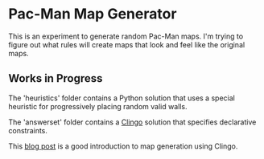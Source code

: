 
Pac-Man Map Generator
=====================

This is an experiment to generate random Pac-Man maps.  I'm trying to figure out what rules will create maps that look and feel like the original maps.

Works in Progress
-----------------

The 'heuristics' folder contains a Python solution that uses a special heuristic for progressively placing random valid walls.

The 'answerset' folder contains a [Clingo](http://potassco.sourceforge.net/#clingo) solution that specifies declarative constraints.

This [blog post](http://eis-blog.ucsc.edu/2011/10/map-generation-speedrun/) is a good introduction to map generation using Clingo.
